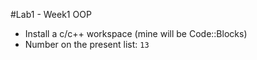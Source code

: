 #Lab1 - Week1 OOP

- Install a c/c++ workspace (mine will be Code::Blocks)
- Number on the present list: `13`

